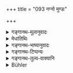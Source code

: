 +++
title = "093 नग्नो मुण्डः"

+++

<details><summary>गङ्गानथ-मूलानुवादः</summary>

‘He who gives false evidence shall go for alms, with a potsherd, to the house of his enemy,—naked and shorn, tormented with hunger and thirst, and blind.’—(93)
</details>

<details><summary>मेधातिथिः</summary>

कपालं शरावादिपात्रैकदेशः सुबोधम् ॥ ८.९३ ॥
</details>

<details><summary>गङ्गानथ-भाष्यानुवादः</summary>

‘*Potsherd*’—a piece of the cup or some other earthenware pot. The rest is easily intelligible.—(93)
</details>

<details><summary>गङ्गानथ-टिप्पन्यः</summary>

Hopkins remarks that ‘*gṛham*’ is the reading of Medhātithi (for
‘*Kulam*’). But there is nothing in the *Bhāṣya* to show this.

This verse is quoted in *Aparārka* (p. 674);—in *Smṛticandrikā*
(Vyavahāra, p. 204);—and in *Kṛtyakalpataru* (35a).
</details>

<details><summary>गङ्गानथ-तुल्य-वाक्यानि</summary>

**(verses 8.89-97)**

\[See the texts under [79 *et
seq*.]\]
</details>

<details><summary>Bühler</summary>

093	'Naked and shorn, tormented with hunger and thirst, and deprived of sight, shall the man who gives false evidence, go with a potsherd to beg food at the door of his enemy.
</details>
